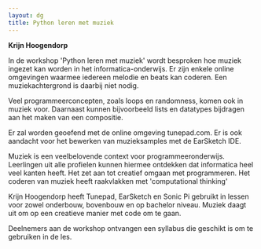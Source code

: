 ```yaml
---
layout: dg 
title: Python leren met muziek 
---
```


**Krijn Hoogendorp**

In de workshop 'Python leren met muziek' wordt besproken hoe muziek ingezet
kan worden in het informatica-onderwijs.  Er zijn enkele online omgevingen
waarmee iedereen melodie en beats kan coderen. Een muziekachtergrond is
daarbij niet nodig.

Veel programmeerconcepten, zoals loops en randomness, komen ook in muziek
voor. Daarnaast kunnen bijvoorbeeld lists en datatypes bijdragen aan het maken
van een compositie.

Er zal worden geoefend met de online omgeving tunepad.com. Er is ook aandacht
voor het bewerken van muzieksamples met de EarSketch IDE.

Muziek is een veelbelovende context voor programmeeronderwijs. Leerlingen uit
alle profielen kunnen hiermee ontdekken dat informatica heel veel kanten
heeft.  Het zet aan tot creatief omgaan met programmeren. Het coderen van
muziek heeft raakvlakken met 'computational thinking'

Krijn Hoogendorp heeft Tunepad, EarSketch en Sonic Pi gebruikt in lessen voor
zowel onderbouw, bovenbouw en op bachelor niveau.  Muziek daagt uit om op een
creatieve manier met code om te gaan.

Deelnemers aan de workshop ontvangen een syllabus die geschikt is om te
gebruiken in de les.
